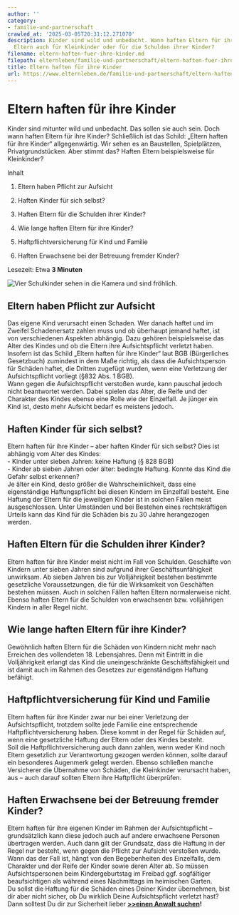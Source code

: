 ```yaml
---
author: ''
category:
- familie-und-partnerschaft
crawled_at: '2025-03-05T20:31:12.271070'
description: Kinder sind wild und unbedacht. Wann haften Eltern für ihre Kinder? Haften
  Eltern auch für Kleinkinder oder für die Schulden ihrer Kinder?
filename: eltern-haften-fuer-ihre-kinder.md
filepath: elternleben/familie-und-partnerschaft/eltern-haften-fuer-ihre-kinder.md
title: Eltern haften für ihre Kinder
url: https://www.elternleben.de/familie-und-partnerschaft/eltern-haften-fuer-ihre-kinder/
---
```


#  Eltern haften für ihre Kinder

Kinder sind mitunter wild und unbedacht. Das sollen sie auch sein. Doch wann
haften Eltern für ihre Kinder? Schließlich ist das Schild: „Eltern haften für
ihre Kinder“ allgegenwärtig. Wir sehen es an Baustellen, Spielplätzen,
Privatgrundstücken. Aber stimmt das? Haften Eltern beispielsweise für
Kleinkinder?

Inhalt

1. Eltern haben Pflicht zur Aufsicht

2. Haften Kinder für sich selbst?

3. Haften Eltern für die Schulden ihrer Kinder?

4. Wie lange haften Eltern für ihre Kinder?

5. Haftpflichtversicherung für Kind und Familie

6. Haften Erwachsene bei der Betreuung fremder Kinder?

Lesezeit: Etwa **3 Minuten**

![Vier Schulkinder sehen in die Kamera und sind
fröhlich.](/fileadmin/_processed_/0/0/csm_Artikel_Eltern_haften_fuer_ihre_Kinder_bde0869412.jpg)

##  Eltern haben Pflicht zur Aufsicht

Das eigene Kind verursacht einen Schaden. Wer danach haftet und im Zweifel
Schadenersatz zahlen muss und ob überhaupt jemand haftet, ist von
verschiedenen Aspekten abhängig. Dazu gehören beispielsweise das Alter des
Kindes und ob die Eltern ihre Aufsichtspflicht verletzt haben.  
Insofern ist das Schild „Eltern haften für ihre Kinder“ laut BGB (Bürgerliches
Gesetzbuch) zumindest in dem Maße richtig, als dass die Aufsichtsperson für
Schäden haftet, die Dritten zugefügt wurden, wenn eine Verletzung der
Aufsichtspflicht vorliegt (§832 Abs. 1 BGB).  
Wann gegen die Aufsichtspflicht verstoßen wurde, kann pauschal jedoch nicht
beantwortet werden. Dabei spielen das Alter, die Reife und der Charakter des
Kindes ebenso eine Rolle wie der Einzelfall. Je jünger ein Kind ist, desto
mehr Aufsicht bedarf es meistens jedoch.

##  Haften Kinder für sich selbst?

Eltern haften für ihre Kinder – aber haften Kinder für sich selbst? Dies ist
abhängig vom Alter des Kindes:  
\- Kinder unter sieben Jahren: keine Haftung (§ 828 BGB)  
\- Kinder ab sieben Jahren oder älter: bedingte Haftung. Konnte das Kind die
Gefahr selbst erkennen?  
Je älter ein Kind, desto größer die Wahrscheinlichkeit, dass eine
eigenständige Haftungspflicht bei diesen Kindern im Einzelfall besteht. Eine
Haftung der Eltern für die jeweiligen Kinder ist in solchen Fällen meist
ausgeschlossen. Unter Umständen und bei Bestehen eines rechtskräftigen Urteils
kann das Kind für die Schäden bis zu 30 Jahre herangezogen werden.

##  Haften Eltern für die Schulden ihrer Kinder?

Eltern haften für ihre Kinder meist nicht im Fall von Schulden. Geschäfte von
Kindern unter sieben Jahren sind aufgrund ihrer Geschäftsunfähigkeit
unwirksam. Ab sieben Jahren bis zur Volljährigkeit bestehen bestimmte
gesetzliche Voraussetzungen, die für die Wirksamkeit von Geschäften bestehen
müssen. Auch in solchen Fällen haften Eltern normalerweise nicht.  
Ebenso haften Eltern für die Schulden von erwachsenen bzw. volljährigen
Kindern in aller Regel nicht.

##  Wie lange haften Eltern für ihre Kinder?

Gewöhnlich haften Eltern für die Schäden von Kindern nicht mehr nach Erreichen
des vollendeten 18. Lebensjahres. Denn mit Eintritt in die Volljährigkeit
erlangt das Kind die uneingeschränkte Geschäftsfähigkeit und ist damit auch im
Rahmen des Gesetzes zur eigenständigen Haftung befähigt.

##  Haftpflichtversicherung für Kind und Familie

Eltern haften für ihre Kinder zwar nur bei einer Verletzung der
Aufsichtspflicht, trotzdem sollte jede Familie eine entsprechende
Haftpflichtversicherung haben. Diese kommt in der Regel für Schäden auf, wenn
eine gesetzliche Haftung der Eltern oder des Kindes besteht.  
Soll die Haftpflichtversicherung auch dann zahlen, wenn weder Kind noch Eltern
gesetzlich zur Verantwortung gezogen werden können, sollte darauf ein
besonderes Augenmerk gelegt werden. Ebenso schließen manche Versicherer die
Übernahme von Schäden, die Kleinkinder verursacht haben, aus – auch darauf
sollten Eltern ihre Haftpflicht überprüfen.  
  

##  Haften Erwachsene bei der Betreuung fremder Kinder?

Eltern haften für ihre eigenen Kinder im Rahmen der Aufsichtspflicht –
grundsätzlich kann diese jedoch auch auf andere erwachsene Personen übertragen
werden. Auch dann gilt der Grundsatz, dass die Haftung in der Regel nur
besteht, wenn gegen die Pflicht zur Aufsicht verstoßen wurde.  
Wann das der Fall ist, hängt von den Begebenheiten des Einzelfalls, dem
Charakter und der Reife der Kinder sowie deren Alter ab. So müssen
Aufsichtspersonen beim Kindergeburtstag im Freibad ggf. sogfältiger
beaufsichtigen als während eines Nachmittags im heimischen Garten.  
Du sollst die Haftung für die Schäden eines Deiner Kinder übernehmen, bist dir
aber nicht sicher, ob Du wirklich Deine Aufsichtspflicht verletzt hast? Dann
solltest Du dir zur Sicherheit lieber **[>>einen Anwalt
suchen](https://www.anwalt.org/fachanwalt-familienrecht/)!**

